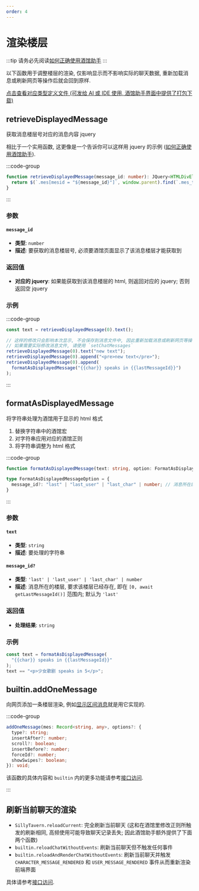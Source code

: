 ```yaml
---
order: 4
---
```


# 渲染楼层

:::tip
请务必先阅读[如何正确使用酒馆助手](/guide/基本用法/如何正确使用酒馆助手.md)
:::

以下函数用于调整楼层的渲染, 仅影响显示而不影响实际的聊天数据, 重新加载消息或刷新网页等操作后就会回到原样.

[点击查看对应类型定义文件 (可发给 AI 或 IDE 使用, 酒馆助手界面中提供了打包下载)](https://github.com/N0VI028/JS-Slash-Runner/blob/main/%40types/function/displayed_message.d.ts)

## retrieveDisplayedMessage

获取消息楼层号对应的消息内容 jquery

相比于一个实用函数, 这更像是一个告诉你可以这样用 jquery 的示例 ([如何正确使用酒馆助手](/guide/基本用法/如何正确使用酒馆助手.md)).

:::code-group

```ts [retrieveDisplayedMessage]
function retrieveDisplayedMessage(message_id: number): JQuery<HTMLDivElement> {
  return $(`.mes[mesid = "${message_id}"]`, window.parent).find(`.mes_text`);
}
```

:::

### 参数

#### `message_id`

- **类型**: `number`
- **描述**: 要获取的消息楼层号, 必须要酒馆页面显示了该消息楼层才能获取到

### 返回值

- **对应的 jquery**: 如果能获取到该消息楼层的 html, 则返回对应的 jquery; 否则返回空 jquery

### 示例

:::code-group

```ts [获取第 0 楼的消息内容文本]
const text = retrieveDisplayedMessage(0).text();
```

```ts [修改第 0 楼的消息内容文本]
// 这样的修改只会影响本次显示, 不会保存到消息文件中, 因此重新加载消息或刷新网页等操作后就会回到原样;
// 如果需要实际修改消息文件, 请使用 `setChatMessages`
retrieveDisplayedMessage(0).text("new text");
retrieveDisplayedMessage(0).append("<pre>new text</pre>");
retrieveDisplayedMessage(0).append(
  formatAsDisplayedMessage("{{char}} speaks in {{lastMessageId}}")
);
```

:::

## formatAsDisplayedMessage

将字符串处理为酒馆用于显示的 html 格式

1. 替换字符串中的酒馆宏
2. 对字符串应用对应的酒馆正则
3. 将字符串调整为 html 格式

:::code-group

```ts [formatAsDisplayedMessage]
function formatAsDisplayedMessage(text: string, option: FormatAsDisplayedMessageOption = {}): string;
```

```ts [FormatAsDisplayedMessageOption]
type FormatAsDisplayedMessageOption = {
  message_id?: "last" | "last_user" | "last_char" | number; // 消息所在的楼层, 要求该楼层已经存在, 即在 `[0, await getLastMessageId()]` 范围内; 默认为 'last'
}
```

:::

### 参数

#### `text`

- **类型**: `string`
- **描述**: 要处理的字符串

#### `message_id?`

- **类型**: `'last' | 'last_user' | 'last_char' | number`
- **描述**: 消息所在的楼层, 要求该楼层已经存在, 即在 `[0, await getLastMessageId()]` 范围内; 默认为 `'last'`

### 返回值

- **处理结果**: `string`

### 示例

```ts
const text = formatAsDisplayedMessage(
  "{{char}} speaks in {{lastMessageId}}"
);
text == "<p>少女歌剧 speaks in 5</p>";
```

## builtin.addOneMessage

向网页添加一条楼层渲染, 例如[显示区间消息](https://github.com/StageDog/tavern_resource/blob/main/src/酒馆助手/显示区间消息/index.ts)就是用它实现的.

:::code-group

```ts [addOneMessage]
addOneMessage(mes: Record<string, any>, options?: {
  type?: string;
  insertAfter?: number;
  scroll?: boolean;
  insertBefore?: number;
  forceId?: number;
  showSwipes?: boolean;
}): void;
```

该函数的具体内容和 `builtin` 内的更多功能请参考[接口访问](/guide/功能详情/接口访问.md).

:::

## 刷新当前聊天的渲染

- `SillyTavern.reloadCurrent`: 完全刷新当前聊天 (这和在酒馆里修改正则所触发的刷新相同, 高频使用可能导致聊天记录丢失; 因此酒馆助手额外提供了下面两个函数)
- `builtin.reloadChatWithoutEvents`: 刷新当前聊天但不触发任何事件
- `builtin.reloadAndRenderChatWithoutEvents`: 刷新当前聊天并触发 `CHARACTER_MESSAGE_RENDERED` 和 `USER_MESSAGE_RENDERED` 事件从而重新渲染前端界面

具体请参考[接口访问](/guide/功能详情/接口访问.md).
